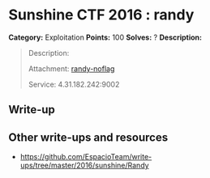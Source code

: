 # Sunshine CTF 2016 : randy

**Category:** Exploitation
**Points:** 100
**Solves:** ?
**Description:**

> Description: 
> 
> 
> Attachment: [randy-noflag](./randy-noflag)
> 
> 
> Service: 4.31.182.242:9002


## Write-up

<TODO>

## Other write-ups and resources

* <https://github.com/EspacioTeam/write-ups/tree/master/2016/sunshine/Randy>
